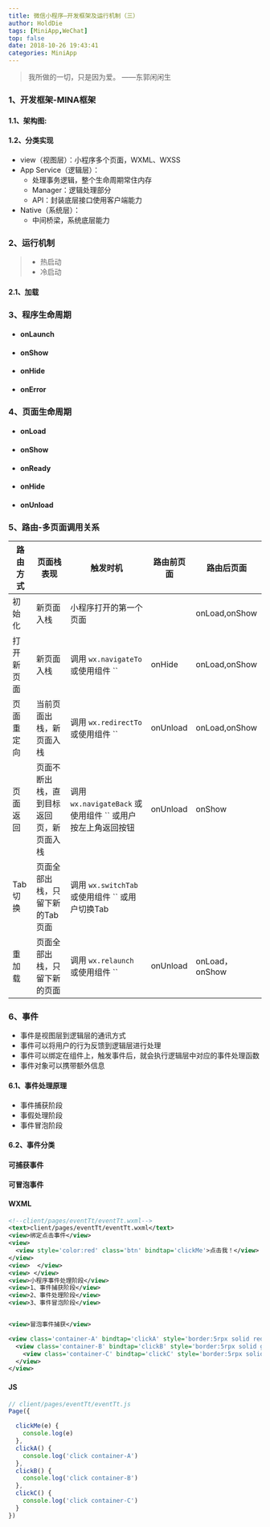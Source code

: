 ```yaml
---
title: 微信小程序—开发框架及运行机制（三）
author: HoldDie
tags: [MiniApp,WeChat]
top: false
date: 2018-10-26 19:43:41
categories: MiniApp
---
```




> 我所做的一切，只是因为爱。 ——东郭闲闲生

### 1、开发框架-MINA框架

#### 1.1、架构图:

#### 1.2、分类实现

- view（视图层）：小程序多个页面，WXML、WXSS
- App Service（逻辑层）：
  - 处理事务逻辑，整个生命周期常住内存
  - Manager：逻辑处理部分
  - API：封装底层接口使用客户端能力
- Native（系统层）：
  - 中间桥梁，系统底层能力

### 2、运行机制

> - 热启动
> - 冷启动

#### 2.1、加载

### 3、程序生命周期

- #### onLaunch

- #### onShow

- #### onHide

- #### onError

### 4、页面生命周期

- #### onLoad

- #### onShow

- #### onReady

- #### onHide

- #### onUnload



### 5、路由-多页面调用关系

| 路由方式   | 页面栈表现                               | 触发时机                                                    | 路由前页面 | 路由后页面     |
| ---------- | ---------------------------------------- | ----------------------------------------------------------- | ---------- | -------------- |
| 初始化     | 新页面入栈                               | 小程序打开的第一个页面                                      |            | onLoad,onShow  |
| 打开新页面 | 新页面入栈                               | 调用 `wx.navigateTo`或使用组件 ``                           | onHide     | onLoad,onShow  |
| 页面重定向 | 当前页面出栈，新页面入栈                 | 调用 `wx.redirectTo` 或使用组件 ``                          | onUnload   | onLoad,onShow  |
| 页面返回   | 页面不断出栈，直到目标返回页，新页面入栈 | 调用 `wx.navigateBack` 或使用组件 `` 或用户按左上角返回按钮 | onUnload   | onShow         |
| Tab 切换   | 页面全部出栈，只留下新的Tab页面          | 调用 `wx.switchTab` 或使用组件 `` 或用户切换Tab             |            |                |
| 重加载     | 页面全部出栈，只留下新的页面             | 调用 `wx.relaunch` 或使用组件 ``                            | onUnload   | onLoad，onShow |

### 6、事件

- 事件是视图层到逻辑层的通讯方式
- 事件可以将用户的行为反馈到逻辑层进行处理
- 事件可以绑定在组件上，触发事件后，就会执行逻辑层中对应的事件处理函数
- 事件对象可以携带额外信息

#### 6.1、事件处理原理

- 事件捕获阶段
- 事假处理阶段
- 事件冒泡阶段

#### 6.2、事件分类

#### 可捕获事件

#### 可冒泡事件

#### WXML

```xml
<!--client/pages/eventTt/eventTt.wxml-->
<text>client/pages/eventTt/eventTt.wxml</text>
<view>绑定点击事件</view>
<view>
  <view style='color:red' class='btn' bindtap='clickMe'>点击我！</view>
</view>
<view>  </view>
<view> </view>
<view>小程序事件处理阶段</view>
<view>1、事件捕获阶段</view>
<view>2、事件处理阶段</view>
<view>3、事件冒泡阶段</view>


<view>冒泡事件捕获</view>

<view class='container-A' bindtap='clickA' style='border:5rpx solid red;height:300rpx;'>container-A
  <view class='container-B' bindtap='clickB' style='border:5rpx solid green;height:200rpx;'>container-B
    <view class='container-C' bindtap='clickC' style='border:5rpx solid blue;height:100rpx;'>container-C</view>
  </view>
</view>
```

#### JS

```javascript
// client/pages/eventTt/eventTt.js
Page({

  clickMe(e) {
    console.log(e)
  },
  clickA() {
    console.log('click container-A')
  },
  clickB() {
    console.log('click container-B')
  },
  clickC() {
    console.log('click container-C')
  }
})
```